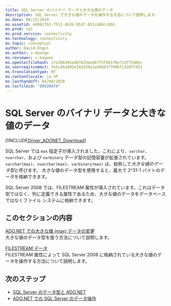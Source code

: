 ```yaml
---
title: SQL Server のバイナリ データと大きな値のデータ
description: SQL Server で大きな値のデータを操作する方法について説明します。
ms.date: 08/15/2019
ms.assetid: e00827b3-7511-4b2d-91d7-851ca86cc6b5
ms.prod: sql
ms.prod_service: connectivity
ms.technology: connectivity
ms.topic: conceptual
author: David-Engel
ms.author: v-daenge
ms.reviewer: v-kaywon
ms.openlocfilehash: 17a38bd45a467625be467f5fb01f0e733f7546bc
ms.sourcegitcommit: fe5c45a492e19a320a1a36b037704bf132dffd51
ms.translationtype: HT
ms.contentlocale: ja-JP
ms.lasthandoff: 04/08/2020
ms.locfileid: "80920979"
---
```

# <a name="sql-server-binary-and-large-value-data"></a>SQL Server のバイナリ データと大きな値のデータ

[!INCLUDE[Driver_ADONET_Download](../../../includes/driver_adonet_download.md)]

SQL Server では `max` 指定子が導入されました。これにより、`varchar`、`nvarchar`、および `varbinary` データ型の記憶容量が拡張されています。 `varchar(max)`、`nvarchar(max)`、`varbinary(max)` は、総称して*大きな値のデータ型*と呼びます。 大きな値のデータ型を使用すると、最大で 2^31-1 バイトのデータを格納できます。  
  
SQL Server 2008 では、FILESTREAM 属性が導入されています。これはデータ型ではなく、列に定義できる属性であるため、大きな値のデータをデータベースではなくファイル システムに格納できます。  
  
## <a name="in-this-section"></a>このセクションの内容  
[ADO.NET での大きな値 (max) データの変更](modify-large-value-max-data.md)  
大きな値のデータ型を扱う方法について説明します。  
  
[FILESTREAM データ](filestream-data.md)  
FILESTREAM 属性によって SQL Server 2008 に格納されている大きな値のデータを操作する方法について説明します。  
  
## <a name="next-steps"></a>次のステップ
- [SQL Server のデータ型と ADO.NET](sql-server-data-types.md)
- [ADO.NET での SQL Server のデータ操作](sql-server-data-operations.md)
